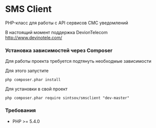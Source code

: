 # SMS Client

PHP-класс для работы с API сервисов СМС уведомлений

В настоящий момент поддержка DevionTelecom http://www.devinotele.com/

### Установка зависимостей через Composer

Для работы проекта требуется подтянуть необходмые зависимости

Для этого запустите

```
php composer.phar install
```

Для установки в свой проект


```
php composer.phar require sintsov/smsclient "dev-master"
```

### Требования

* PHP >= 5.4.0
